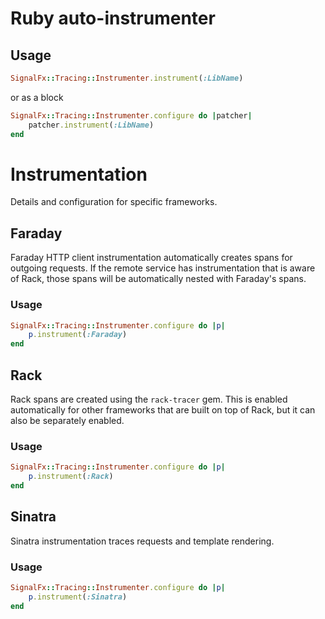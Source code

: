 
# Ruby auto-instrumenter

## Usage

```ruby
SignalFx::Tracing::Instrumenter.instrument(:LibName)
```

or as a block

```ruby
SignalFx::Tracing::Instrumenter.configure do |patcher|
    patcher.instrument(:LibName)
end
```

# Instrumentation

Details and configuration for specific frameworks.

## Faraday

Faraday HTTP client instrumentation automatically creates spans for outgoing
requests. If the remote service has instrumentation that is aware of Rack,
those spans will be automatically nested with Faraday's spans.

### Usage

```ruby
SignalFx::Tracing::Instrumenter.configure do |p|
    p.instrument(:Faraday)
end
```

## Rack

Rack spans are created using the `rack-tracer` gem. This is enabled
automatically for other frameworks that are built on top of Rack, but it can
also be separately enabled.

### Usage

```ruby
SignalFx::Tracing::Instrumenter.configure do |p|
    p.instrument(:Rack)
end
```

## Sinatra

Sinatra instrumentation traces requests and template rendering.

### Usage

```ruby
SignalFx::Tracing::Instrumenter.configure do |p|
    p.instrument(:Sinatra)
end
```

